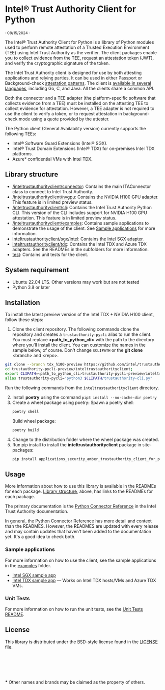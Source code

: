 # Intel® Trust Authority Client for Python 

<p style="font-size: 0.875em;">· 08/15/2024 ·</p>

The Intel® Trust Authority Client for Python is a library of Python modules used to perform remote attestation of a Trusted Execution Environment (TEE) using Intel Trust Authority as the verifier. The client packages enable you to collect evidence from the TEE, request an attestation token (JWT), and verify the cryptographic signature of the token.

The Intel Trust Authority client is designed for use by both attesting applications and relying parties. It can be used in either Passport or Background-check [attestation patterns](https://docs.trustauthority.intel.com/main/articles/concept-patterns.html?tabs=passport). The client is [available in several languages](https://docs.trustauthority.intel.com/main/articles/integrate-overview.html), including Go, C, and Java. All the clients share a common API.

Both the connector and a TEE adapter (the platform-specific software that collects evidence from a TEE) must be installed on the attesting TEE to collect evidence for attestation. However, a TEE adapter is not required to use the client to verify a token, or to request attestation in background-check mode using a quote provided by the attester. 

The Python client (General Availability version) currently supports the following TEEs:

- Intel® Software Guard Extensions (Intel® SGX).
- Intel® Trust Domain Extensions (Intel® TDX) for on-premises Intel TDX platforms.
- Azure\* confidential VMs with Intel TDX.

## Library structure

- [/inteltrustauthorityclient/connector](inteltrustauthorityclient/connector#readme): Contains the main ITAConnector class to connect to Intel Trust Authority. 
- [/inteltrustauthorityclient/nvgpu](inteltrustauthorityclient/nvgpu#readme): Contains the NVIDIA H100 GPU adapter. This feature is in limited preview status. 
- [/inteltrustauthorityclient/cli](inteltrustauthorityclient/cli#readme): Contains the Intel Trust Authority Python CLI. This version of the CLI includes support for NVIDIA H100 GPU attestation. This feature is in limited preview status. 
- [/inteltrustauthorityclient/examples](inteltrustauthorityclient/examples): Contains sample applications to demonstrate the usage of the client. See [Sample applications](#sample-applications) for more information.
- [inteltrustauthorityclient/sgx/intel](inteltrustauthorityclient/sgx/intel/README.md): Contains the Intel SGX adapter.
- [inteltrustauthorityclient/tdx](inteltrustauthorityclient/tdx): Contains the Intel TDX and Azure TDX adapters. See the READMEs in the subfolders for more information.
- [test](test/README.md): Contains unit tests for the client.


## System requirement

- Ubuntu 22.04 LTS. Other versions may work but are not tested
- Python 3.8 or later

## Installation

 
To install the latest preview version of the Intel TDX + NVIDIA H100 client, follow these steps:

1. Clone the client repository. The following commands clone the repository and creates a `trustauthority-pycli` alias to run the client. You must replace **\<path_to_python_cli\>** with the path to the directory where you'll install the client. You can customize the names in the sample below, of course. Don't change `$CLIPATH` or the **git clone** \<branch\> and \<repo\>.

```bash
git clone --branch tdx_h100-preview https://github.com/intel/trustauthority-client-for-python.git trustauthority-pycli-preview;
cd trustauthority-pycli-preview/inteltrustauthorityclient;
export CLIPATH=<path_to_python_cli>trustauthority-pycli-preview/inteltrustauthorityclient/cli/trustauthority-pycli;
alias trustauthority-pycli="python3 $CLIPATH/trustauthority-cli.py" 
```
Run the following commands from the `inteltrustauthorityclient` directory.

2. Install **poetry** using the command `pip3 install --no-cache-dir poetry`
1. Create a wheel package using poetry:
    Spawn a poetry shell:
    ```bash
    poetry shell
    ```
    Build wheel package:
    ```bash
    poetry build
    ```
1. Change to the distribution folder where the wheel package was created.
1. Run pip install <whl file name> to install the **inteltrustauthorityclient** package in site-packages:
    ```bash
    pip install applications_security_amber_trustauthority_client_for_python-0.1.0-py3-none-any.whl
    ```
## Usage

More information about how to use this library is available in the READMEs for each package. [Library structure](#library-structure), above, has links to the READMEs for each package.

The primary documentation is the [Python Connector Reference](https://docs.trustauthority.intel.com/main/articles/integrate-python-client.html) in the Intel Trust Authority documentation. 

In general, the Python Connector Reference has more detail and context than the READMES. However, the READMES are updated with every release and may contain updates that haven't been added to the documentation yet. It's a good idea to check both.

### Sample applications

For more information on how to use the client, see the sample applications in the [examples](./inteltrustauthorityclient/examples) folder. 

- [Intel SGX sample app](./inteltrustauthorityclient/examples/sgx_sample_app/README.md)
- [Intel TDX sample app](./inteltrustauthorityclient/examples/tdx_sample_app/README.md) — Works on Intel TDX hosts/VMs and Azure TDX VMs.

### Unit Tests

For more information on how to run the unit tests, see the [Unit Tests README](./test/README.md).

## License

This library is distributed under the BSD-style license found in the [LICENSE](./LICENSE)
file.

<br><br>
---

**\*** Other names and brands may be claimed as the property of others.